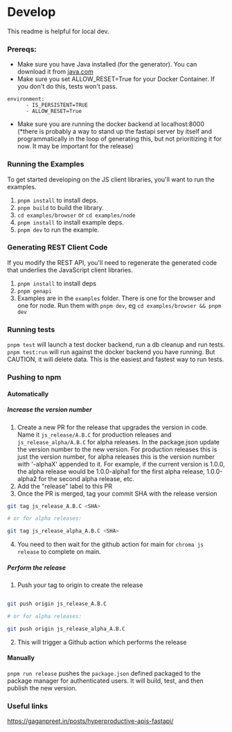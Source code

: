 # Develop

This readme is helpful for local dev.

### Prereqs:

- Make sure you have Java installed (for the generator). You can download it from [java.com](https://java.com)
- Make sure you set ALLOW_RESET=True for your Docker Container. If you don't do this, tests won't pass.

```
environment:
      - IS_PERSISTENT=TRUE
      - ALLOW_RESET=True
```

- Make sure you are running the docker backend at localhost:8000 (\*there is probably a way to stand up the fastapi server by itself and programmatically in the loop of generating this, but not prioritizing it for now. It may be important for the release)

### Running the Examples

To get started developing on the JS client libraries, you'll want to run the examples.

1. `pnpm install` to install deps.
1. `pnpm build` to build the library.
1. `cd examples/browser` or `cd examples/node`
1. `pnpm install` to install example deps.
1. `pnpm dev` to run the example.

### Generating REST Client Code

If you modify the REST API, you'll need to regenerate the generated code that underlies the JavaScript client libraries.

1. `pnpm install` to install deps
2. `pnpm genapi`
3. Examples are in the `examples` folder. There is one for the browser and one for node. Run them with `pnpm dev`, eg `cd examples/browser && pnpm dev`

### Running tests

`pnpm test` will launch a test docker backend, run a db cleanup and run tests.
`pnpm test:run` will run against the docker backend you have running. But CAUTION, it will delete data. This is the easiest and fastest way to run tests.

### Pushing to npm

#### Automatically

##### Increase the version number

1. Create a new PR for the release that upgrades the version in code. Name it `js_release/A.B.C` for production releases and `js_release_alpha/A.B.C` for alpha releases. In the package.json update the version number to the new version. For production releases this is just the version number, for alpha
   releases this is the version number with '-alphaX' appended to it. For example, if the current version is 1.0.0, the alpha release would be 1.0.0-alpha1 for the first alpha release, 1.0.0-alpha2 for the second alpha release, etc.
2. Add the "release" label to this PR
3. Once the PR is merged, tag your commit SHA with the release version

```bash
git tag js_release_A.B.C <SHA>

# or for alpha releases:

git tag js_release_alpha_A.B.C <SHA>
```

4. You need to then wait for the github action for main for `chroma js release` to complete on main.

##### Perform the release

1. Push your tag to origin to create the release

```bash

git push origin js_release_A.B.C

# or for alpha releases:

git push origin js_release_alpha_A.B.C
```

2. This will trigger a Github action which performs the release

#### Manually

`pnpm run release` pushes the `package.json` defined packaged to the package manager for authenticated users. It will build, test, and then publish the new version.

### Useful links

https://gaganpreet.in/posts/hyperproductive-apis-fastapi/